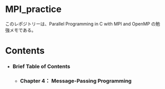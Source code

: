 # MPI_practice
このレポジトリーは、Parallel Programming in C with MPI and OpenMP の勉強メモである。

# Contents
- ### Brief Table of Contents
    - ### Chapter 4： Message-Passing Programming
